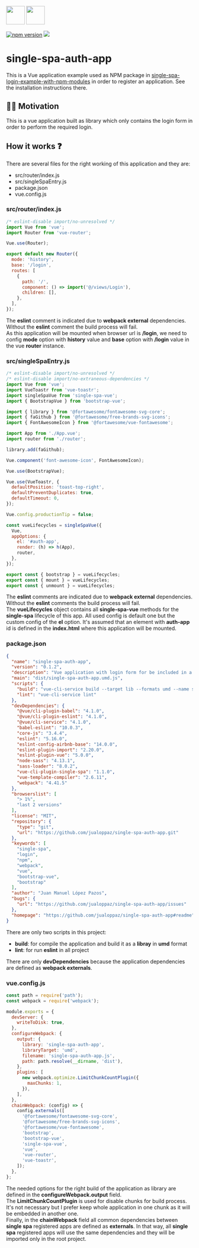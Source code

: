 <p float="left">
  <img src="https://single-spa.js.org/img/logo-white-bgblue.svg" width="50" height="50">
  <img src="https://vuejs.org/images/logo.png" width="50" height="50">
</p>

[![npm version](https://img.shields.io/npm/v/single-spa-auth-app.svg?style=flat-square)](https://www.npmjs.org/package/single-spa-auth-app)
[![](https://data.jsdelivr.com/v1/package/npm/single-spa-auth-app/badge)](https://www.jsdelivr.com/package/npm/single-spa-auth-app)

# single-spa-auth-app

This is a Vue application example used as NPM package in [single-spa-login-example-with-npm-modules](https://github.com/jualoppaz/single-spa-login-example-with-npm-modules) in order to register an application. See the installation instructions there.

## ✍🏻 Motivation

This is a vue application built as library which only contains the login form in order to perform the required login.

## How it works ❓

There are several files for the right working of this application and they are:

- src/router/index.js
- src/singleSpaEntry.js
- package.json
- vue.config.js

### src/router/index.js

```javascript
/* eslint-disable import/no-unresolved */
import Vue from 'vue';
import Router from 'vue-router';

Vue.use(Router);

export default new Router({
  mode: 'history',
  base: '/login',
  routes: [
    {
      path: '/',
      component: () => import('@/views/Login'),
      children: [],
    },
  ],
});
```

The **eslint** comment is indicated due to **webpack external** dependencies. Without the **eslint** comment the build process will fail.\
As this application will be mounted when browser url is **/login**, we need to config **mode** option with **history** value and **base** option with **/login** value in the vue **router** instance.

### src/singleSpaEntry.js

```javascript
/* eslint-disable import/no-unresolved */
/* eslint-disable import/no-extraneous-dependencies */
import Vue from 'vue';
import VueToastr from 'vue-toastr';
import singleSpaVue from 'single-spa-vue';
import { BootstrapVue } from 'bootstrap-vue';

import { library } from '@fortawesome/fontawesome-svg-core';
import { faGithub } from '@fortawesome/free-brands-svg-icons';
import { FontAwesomeIcon } from '@fortawesome/vue-fontawesome';

import App from './App.vue';
import router from './router';

library.add(faGithub);

Vue.component('font-awesome-icon', FontAwesomeIcon);

Vue.use(BootstrapVue);

Vue.use(VueToastr, {
  defaultPosition: 'toast-top-right',
  defaultPreventDuplicates: true,
  defaultTimeout: 0,
});

Vue.config.productionTip = false;

const vueLifecycles = singleSpaVue({
  Vue,
  appOptions: {
    el: '#auth-app',
    render: (h) => h(App),
    router,
  },
});

export const { bootstrap } = vueLifecycles;
export const { mount } = vueLifecycles;
export const { unmount } = vueLifecycles;
```

The **eslint** comments are indicated due to **webpack external** dependencies. Without the **eslint** comments the build process will fail.\
The **vueLifecycles** object contains all **single-spa-vue** methods for the **single-spa** lifecycle of this app. All used config is default one but the custom config of the **el** option. It's assumed that an element with **auth-app** id is defined in the **index.html** where this application will be mounted.

### package.json

```json
{
  "name": "single-spa-auth-app",
  "version": "0.1.2",
  "description": "Vue application with login form for be included in a single-spa application as registered app.",
  "main": "dist/single-spa-auth-app.umd.js",
  "scripts": {
    "build": "vue-cli-service build --target lib --formats umd --name single-spa-auth-app src/singleSpaEntry.js",
    "lint": "vue-cli-service lint"
  },
  "devDependencies": {
    "@vue/cli-plugin-babel": "4.1.0",
    "@vue/cli-plugin-eslint": "4.1.0",
    "@vue/cli-service": "4.1.0",
    "babel-eslint": "10.0.3",
    "core-js": "3.4.4",
    "eslint": "5.16.0",
    "eslint-config-airbnb-base": "14.0.0",
    "eslint-plugin-import": "2.20.0",
    "eslint-plugin-vue": "5.0.0",
    "node-sass": "4.13.1",
    "sass-loader": "8.0.2",
    "vue-cli-plugin-single-spa": "1.1.0",
    "vue-template-compiler": "2.6.11",
    "webpack": "4.41.5"
  },
  "browserslist": [
    "> 1%",
    "last 2 versions"
  ],
  "license": "MIT",
  "repository": {
    "type": "git",
    "url": "https://github.com/jualoppaz/single-spa-auth-app.git"
  },
  "keywords": [
    "single-spa",
    "login",
    "npm",
    "webpack",
    "vue",
    "bootstrap-vue",
    "bootstrap"
  ],
  "author": "Juan Manuel López Pazos",
  "bugs": {
    "url": "https://github.com/jualoppaz/single-spa-auth-app/issues"
  },
  "homepage": "https://github.com/jualoppaz/single-spa-auth-app#readme"
}
```

There are only two scripts in this project:

- **build**: for compile the application and build it as a **libray** in **umd** format
- **lint**: for run **eslint** in all project

There are only **devDependencies** because the application dependencies are defined as **webpack externals**.

### vue.config.js

```javascript
const path = require('path');
const webpack = require('webpack');

module.exports = {
  devServer: {
    writeToDisk: true,
  },
  configureWebpack: {
    output: {
      library: 'single-spa-auth-app',
      libraryTarget: 'umd',
      filename: 'single-spa-auth-app.js',
      path: path.resolve(__dirname, 'dist'),
    },
    plugins: [
      new webpack.optimize.LimitChunkCountPlugin({
        maxChunks: 1,
      }),
    ],
  },
  chainWebpack: (config) => {
    config.externals([
      '@fortawesome/fontawesome-svg-core',
      '@fortawesome/free-brands-svg-icons',
      '@fortawesome/vue-fontawesome',
      'bootstrap',
      'bootstrap-vue',
      'single-spa-vue',
      'vue',
      'vue-router',
      'vue-toastr',
    ]);
  },
};
```

The needed options for the right build of the application as library are defined in the **configureWebpack.output** field.\
The **LimitChunkCountPlugin** is used for disable chunks for build process. It's not necessary but I prefer keep whole application in one chunk as it will be embedded in another one.\
Finally, in the **chainWebpack** field all common dependencies between **single spa** registered apps are defined as **externals**. In that way, all **single spa** registered apps will use the same dependencies and they will be imported only in the root project. 
